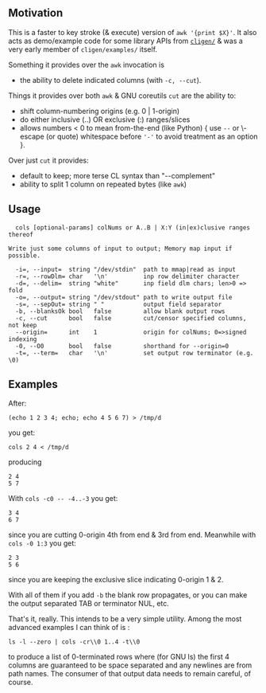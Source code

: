 Motivation
----------

This is a faster to key stroke (& execute) version of `awk '{print $X}'`.  It
also acts as demo/example code for some library APIs from
[`cligen/`](https://github.com/c-blake/cligen) & was a very early member of
`cligen/examples/` itself.

Something it provides over the `awk` invocation is
 - the ability to delete indicated columns (with `-c, --cut`).

Things it provides over both `awk` & GNU coreutils `cut` are the ability to:
 - shift column-numbering origins (e.g. 0 | 1-origin)
 - do either inclusive (..) OR exclusive (:) ranges/slices
 - allows numbers < 0 to mean from-the-end (like Python) { use `--` or \\-escape
   (or quote) whitespace before `'-'` to avoid treatment as an option }.

Over just `cut` it provides:
 - default to keep; more terse CL syntax than "--complement"
 - ability to split 1 column on repeated bytes (like `awk`)

Usage
-----
```
  cols [optional-params] colNums or A..B | X:Y (in|ex)clusive ranges thereof

Write just some columns of input to output; Memory map input if possible.

  -i=, --input=  string "/dev/stdin"  path to mmap|read as input
  -r=, --rowDlm= char   '\n'          inp row delimiter character
  -d=, --delim=  string "white"       inp field dlm chars; len>0 => fold
  -o=, --output= string "/dev/stdout" path to write output file
  -s=, --sepOut= string " "           output field separator
  -b, --blanksOk bool   false         allow blank output rows
  -c, --cut      bool   false         cut/censor specified columns, not keep
  --origin=      int    1             origin for colNums; 0=>signed indexing
  -0, --O0       bool   false         shorthand for --origin=0
  -t=, --term=   char   '\n'          set output row terminator (e.g. \0)
```

Examples
--------
After:
```
(echo 1 2 3 4; echo; echo 4 5 6 7) > /tmp/d
```
you get:
```
cols 2 4 < /tmp/d
```
producing
```
2 4
5 7
```
With `cols -c0 -- -4..-3` you get:
```
3 4
6 7
```
since you are cutting 0-origin 4th from end & 3rd from end.
Meanwhile with `cols -0 1:3` you get:
```
2 3
5 6
```
since you are keeping the exclusive slice indicating 0-origin 1 & 2.

With all of them if you add `-b` the blank row propagates, or you can make the
output separated TAB or terminator NUL, etc.

That's it, really.  This intends to be a very simple utility.  Among the most
advanced examples I can think of is :
```
ls -l --zero | cols -cr\\0 1..4 -t\\0
```
to produce a list of 0-terminated rows where (for GNU ls) the first 4 columns
are guaranteed to be space separated and any newlines are from path names.  The
consumer of that output data needs to remain careful, of course.
